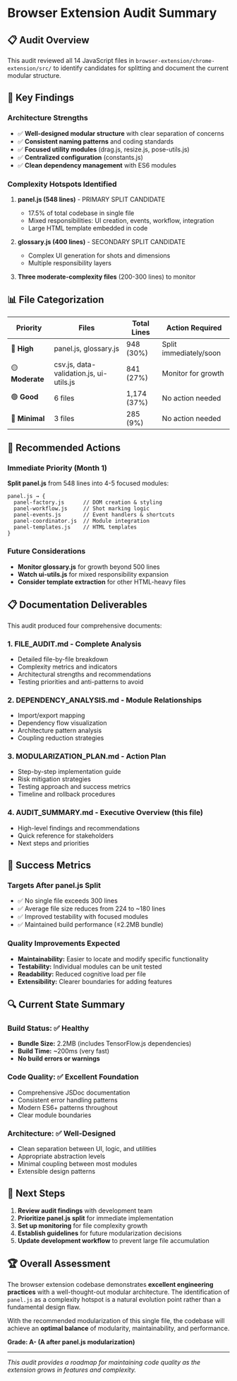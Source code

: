 # Browser Extension Audit Summary

## 📋 Audit Overview

This audit reviewed all 14 JavaScript files in `browser-extension/chrome-extension/src/` to identify candidates for splitting and document the current modular structure.

## 🎯 Key Findings

### Architecture Strengths
- ✅ **Well-designed modular structure** with clear separation of concerns
- ✅ **Consistent naming patterns** and coding standards
- ✅ **Focused utility modules** (drag.js, resize.js, pose-utils.js)
- ✅ **Centralized configuration** (constants.js)
- ✅ **Clean dependency management** with ES6 modules

### Complexity Hotspots Identified
1. **panel.js (548 lines)** - PRIMARY SPLIT CANDIDATE
   - 17.5% of total codebase in single file
   - Mixed responsibilities: UI creation, events, workflow, integration
   - Large HTML template embedded in code

2. **glossary.js (400 lines)** - SECONDARY SPLIT CANDIDATE  
   - Complex UI generation for shots and dimensions
   - Multiple responsibility layers

3. **Three moderate-complexity files** (200-300 lines) to monitor

## 📊 File Categorization

| Priority | Files | Total Lines | Action Required |
|----------|-------|-------------|-----------------|
| 🔴 **High** | panel.js, glossary.js | 948 (30%) | Split immediately/soon |
| 🟡 **Moderate** | csv.js, data-validation.js, ui-utils.js | 841 (27%) | Monitor for growth |
| 🟢 **Good** | 6 files | 1,174 (37%) | No action needed |
| 🔵 **Minimal** | 3 files | 285 (9%) | No action needed |

## 🚀 Recommended Actions

### Immediate Priority (Month 1)
**Split panel.js** from 548 lines into 4-5 focused modules:
```
panel.js → {
  panel-factory.js      // DOM creation & styling
  panel-workflow.js     // Shot marking logic
  panel-events.js       // Event handlers & shortcuts  
  panel-coordinator.js  // Module integration
  panel-templates.js    // HTML templates
}
```

### Future Considerations
- **Monitor glossary.js** for growth beyond 500 lines
- **Watch ui-utils.js** for mixed responsibility expansion
- **Consider template extraction** for other HTML-heavy files

## 📋 Documentation Deliverables

This audit produced four comprehensive documents:

### 1. **FILE_AUDIT.md** - Complete Analysis
- Detailed file-by-file breakdown
- Complexity metrics and indicators
- Architectural strengths and recommendations
- Testing priorities and anti-patterns to avoid

### 2. **DEPENDENCY_ANALYSIS.md** - Module Relationships  
- Import/export mapping
- Dependency flow visualization
- Architecture pattern analysis
- Coupling reduction strategies

### 3. **MODULARIZATION_PLAN.md** - Action Plan
- Step-by-step implementation guide
- Risk mitigation strategies
- Testing approach and success metrics
- Timeline and rollback procedures

### 4. **AUDIT_SUMMARY.md** - Executive Overview (this file)
- High-level findings and recommendations
- Quick reference for stakeholders
- Next steps and priorities

## 🎯 Success Metrics

### Targets After panel.js Split
- ✅ No single file exceeds 300 lines  
- ✅ Average file size reduces from 224 to ~180 lines
- ✅ Improved testability with focused modules
- ✅ Maintained build performance (≤2.2MB bundle)

### Quality Improvements Expected
- **Maintainability:** Easier to locate and modify specific functionality
- **Testability:** Individual modules can be unit tested
- **Readability:** Reduced cognitive load per file
- **Extensibility:** Clearer boundaries for adding features

## 🔍 Current State Summary

### Build Status: ✅ Healthy
- **Bundle Size:** 2.2MB (includes TensorFlow.js dependencies)
- **Build Time:** ~200ms (very fast)
- **No build errors or warnings**

### Code Quality: ✅ Excellent Foundation
- Comprehensive JSDoc documentation
- Consistent error handling patterns
- Modern ES6+ patterns throughout
- Clear module boundaries

### Architecture: ✅ Well-Designed
- Clean separation between UI, logic, and utilities
- Appropriate abstraction levels
- Minimal coupling between most modules
- Extensible design patterns

## 📅 Next Steps

1. **Review audit findings** with development team
2. **Prioritize panel.js split** for immediate implementation  
3. **Set up monitoring** for file complexity growth
4. **Establish guidelines** for future modularization decisions
5. **Update development workflow** to prevent large file accumulation

## 🏆 Overall Assessment

The browser extension codebase demonstrates **excellent engineering practices** with a well-thought-out modular architecture. The identification of `panel.js` as a complexity hotspot is a natural evolution point rather than a fundamental design flaw. 

With the recommended modularization of this single file, the codebase will achieve an **optimal balance** of modularity, maintainability, and performance.

**Grade: A- (A after panel.js modularization)**

---

*This audit provides a roadmap for maintaining code quality as the extension grows in features and complexity.*